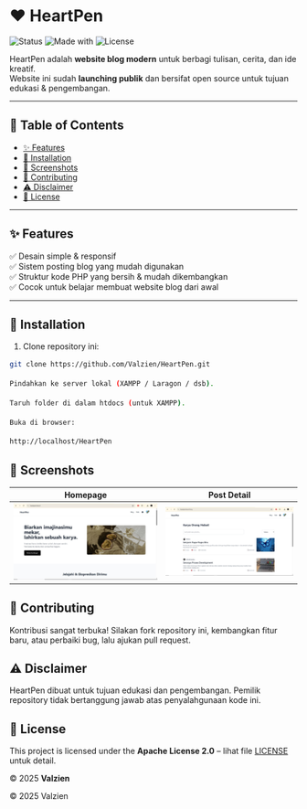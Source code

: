 # ❤️ HeartPen

![Status](https://img.shields.io/badge/status-active-brightgreen?style=for-the-badge)
![Made with](https://img.shields.io/badge/made%20with-PHP-blue?style=for-the-badge)
![License](https://img.shields.io/badge/license-Apache%202.0-orange?style=for-the-badge)

HeartPen adalah **website blog modern** untuk berbagi tulisan, cerita, dan ide kreatif.  
Website ini sudah **launching publik** dan bersifat open source untuk tujuan edukasi & pengembangan.

---

## 📑 Table of Contents
- [✨ Features](#-features)
- [🚀 Installation](#-installation)
- [📸 Screenshots](#-screenshots)
- [🙌 Contributing](#-contributing)
- [⚠️ Disclaimer](#-disclaimer)
- [📜 License](#-license)

---

## ✨ Features
✅ Desain simple & responsif  
✅ Sistem posting blog yang mudah digunakan  
✅ Struktur kode PHP yang bersih & mudah dikembangkan  
✅ Cocok untuk belajar membuat website blog dari awal  

---

## 🚀 Installation

1. Clone repository ini:
```bash
git clone https://github.com/Valzien/HeartPen.git

Pindahkan ke server lokal (XAMPP / Laragon / dsb).

Taruh folder di dalam htdocs (untuk XAMPP).

Buka di browser:

http://localhost/HeartPen
```

## 📸 Screenshots

| Homepage | Post Detail |
|----------|-------------|
| ![Homepage](./docs/screenshot-home.png) | ![Post Detail](./docs/screenshot-post.png) |


## 🙌 Contributing
Kontribusi sangat terbuka!
Silakan fork repository ini, kembangkan fitur baru, atau perbaiki bug, lalu ajukan pull request.

## ⚠️ Disclaimer
HeartPen dibuat untuk tujuan edukasi dan pengembangan.
Pemilik repository tidak bertanggung jawab atas penyalahgunaan kode ini.

## 📜 License
This project is licensed under the **Apache License 2.0** – lihat file [LICENSE](./LICENSE) untuk detail.  

© 2025 **Valzien**

© 2025 Valzien
